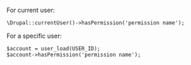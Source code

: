 For current user:

    \Drupal::currentUser()->hasPermission('permission name');

For a specific user:
  
    $account = user_load(USER_ID);
    $account->hasPermission('permission name');
